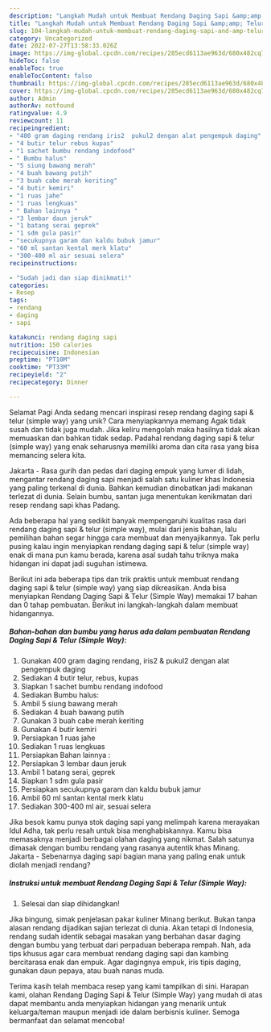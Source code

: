 ```yaml
---
description: "Langkah Mudah untuk Membuat Rendang Daging Sapi &amp;amp; Telur (Simple Way) yang Lezat Sekali"
title: "Langkah Mudah untuk Membuat Rendang Daging Sapi &amp;amp; Telur (Simple Way) yang Lezat Sekali"
slug: 104-langkah-mudah-untuk-membuat-rendang-daging-sapi-and-amp-telur-simple-way-yang-lezat-sekali
category: Uncategorized
date: 2022-07-27T13:58:33.026Z
image: https://img-global.cpcdn.com/recipes/285ecd6113ae963d/680x482cq70/rendang-daging-sapi-telur-simple-way-foto-resep-utama.jpg
hideToc: false
enableToc: true
enableTocContent: false
thumbnail: https://img-global.cpcdn.com/recipes/285ecd6113ae963d/680x482cq70/rendang-daging-sapi-telur-simple-way-foto-resep-utama.jpg
cover: https://img-global.cpcdn.com/recipes/285ecd6113ae963d/680x482cq70/rendang-daging-sapi-telur-simple-way-foto-resep-utama.jpg
author: Admin
authorAv: notfound
ratingvalue: 4.9
reviewcount: 11
recipeingredient:
- "400 gram daging rendang iris2  pukul2 dengan alat pengempuk daging"
- "4 butir telur rebus kupas"
- "1 sachet bumbu rendang indofood"
- " Bumbu halus"
- "5 siung bawang merah"
- "4 buah bawang putih"
- "3 buah cabe merah keriting"
- "4 butir kemiri"
- "1 ruas jahe"
- "1 ruas lengkuas"
- " Bahan lainnya "
- "3 lembar daun jeruk"
- "1 batang serai geprek"
- "1 sdm gula pasir"
- "secukupnya garam dan kaldu bubuk jamur"
- "60 ml santan kental merk klatu"
- "300-400 ml air sesuai selera"
recipeinstructions:

- "Sudah jadi dan siap dinikmati!"
categories:
- Resep
tags:
- rendang
- daging
- sapi

katakunci: rendang daging sapi 
nutrition: 150 calories
recipecuisine: Indonesian
preptime: "PT10M"
cooktime: "PT33M"
recipeyield: "2"
recipecategory: Dinner

---
```



Selamat Pagi Anda sedang mencari inspirasi resep rendang daging sapi &amp; telur (simple way) yang unik? Cara menyiapkannya memang Agak tidak susah dan tidak juga mudah. Jika keliru mengolah maka hasilnya tidak akan memuaskan dan bahkan tidak sedap. Padahal rendang daging sapi &amp; telur (simple way) yang enak seharusnya memiliki aroma dan cita rasa yang bisa memancing selera kita.


Jakarta - Rasa gurih dan pedas dari daging empuk yang lumer di lidah, mengantar rendang daging sapi menjadi salah satu kuliner khas Indonesia yang paling terkenal di dunia. Bahkan kemudian dinobatkan jadi makanan terlezat di dunia. Selain bumbu, santan juga menentukan kenikmatan dari resep rendang sapi khas Padang.

Ada beberapa hal yang sedikit banyak mempengaruhi kualitas rasa dari rendang daging sapi &amp; telur (simple way), mulai dari jenis bahan, lalu pemilihan bahan segar hingga cara membuat dan menyajikannya. Tak perlu pusing kalau ingin menyiapkan rendang daging sapi &amp; telur (simple way) enak di mana pun kamu berada, karena asal sudah tahu triknya maka hidangan ini dapat jadi suguhan istimewa.


Berikut ini ada beberapa tips dan trik praktis untuk membuat rendang daging sapi &amp; telur (simple way) yang siap dikreasikan. Anda bisa menyiapkan Rendang Daging Sapi &amp; Telur (Simple Way) memakai 17 bahan dan 0 tahap pembuatan. Berikut ini langkah-langkah dalam membuat hidangannya.

<!--inarticleads1-->

##### Bahan-bahan dan bumbu yang harus ada dalam pembuatan Rendang Daging Sapi &amp; Telur (Simple Way):

1. Gunakan 400 gram daging rendang, iris2 &amp; pukul2 dengan alat pengempuk daging
1. Sediakan 4 butir telur, rebus, kupas
1. Siapkan 1 sachet bumbu rendang indofood
1. Sediakan  Bumbu halus:
1. Ambil 5 siung bawang merah
1. Sediakan 4 buah bawang putih
1. Gunakan 3 buah cabe merah keriting
1. Gunakan 4 butir kemiri
1. Persiapkan 1 ruas jahe
1. Sediakan 1 ruas lengkuas
1. Persiapkan  Bahan lainnya :
1. Persiapkan 3 lembar daun jeruk
1. Ambil 1 batang serai, geprek
1. Siapkan 1 sdm gula pasir
1. Persiapkan secukupnya garam dan kaldu bubuk jamur
1. Ambil 60 ml santan kental merk klatu
1. Sediakan 300-400 ml air, sesuai selera


Jika besok kamu punya stok daging sapi yang melimpah karena merayakan Idul Adha, tak perlu resah untuk bisa menghabiskannya. Kamu bisa memasaknya menjadi berbagai olahan daging yang nikmat. Salah satunya dimasak dengan bumbu rendang yang rasanya autentik khas Minang. Jakarta - Sebenarnya daging sapi bagian mana yang paling enak untuk diolah menjadi rendang? 

<!--inarticleads2-->

##### Instruksi untuk membuat Rendang Daging Sapi &amp; Telur (Simple Way):


1. Selesai dan siap dihidangkan!

Jika bingung, simak penjelasan pakar kuliner Minang berikut. Bukan tanpa alasan rendang dijadikan sajian terlezat di dunia. Akan tetapi di Indonesia, rendang sudah identik sebagai masakan yang berbahan dasar daging dengan bumbu yang terbuat dari perpaduan beberapa rempah. Nah, ada tips khusus agar cara membuat rendang daging sapi dan kambing bercitarasa enak dan empuk. Agar dagingnya empuk, iris tipis daging, gunakan daun pepaya, atau buah nanas muda. 

Terima kasih telah membaca resep yang kami tampilkan di sini. Harapan kami, olahan Rendang Daging Sapi &amp; Telur (Simple Way) yang mudah di atas dapat membantu anda menyiapkan hidangan yang menarik untuk keluarga/teman maupun menjadi ide dalam berbisnis kuliner. Semoga bermanfaat dan selamat mencoba!
